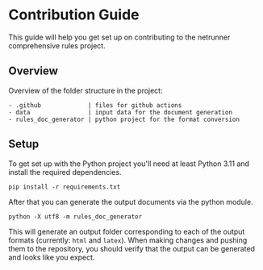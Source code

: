 # Contribution Guide

This guide will help you get set up on contributing to the netrunner comprehensive rules project.

## Overview

Overview of the folder structure in the project:

```
- .github             | files for github actions
- data                | input data for the document generation 
- rules_doc_generator | python project for the format conversion
```

## Setup

To get set up with the Python project you'll need at least Python 3.11 and install the required dependencies.

```
pip install -r requirements.txt
```

After that you can generate the output documents via the python module.

```
python -X utf8 -m rules_doc_generator
```

This will generate an output folder corresponding to each of the output formats (currently: `html` and `latex`). When making changes and pushing them to the repository, you should verify that the output can be generated and looks like you expect.
